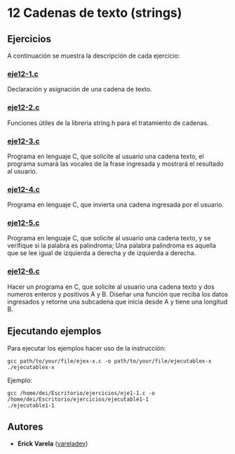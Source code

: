 # 12 Cadenas de texto (strings)

## Ejercicios

A continuación se muestra la descripción de cada ejercicio:

### [eje12-1.c](eje12-1.c)

Declaración y asignación de una cadena de texto.

### [eje12-2.c](eje12-2.c)

Funciones útiles de la libreria string.h para el tratamiento de cadenas.

### [eje12-3.c](eje12-3.c)

Programa en lenguaje C, que solicite al usuario una cadena texto, el programa sumará las vocales de la frase ingresada y mostrará el resultado al usuario.

### [eje12-4.c](eje12-4.c)

Programa en lenguaje C, que invierta una cadena ingresada por el usuario.

### [eje12-5.c](eje12-5.c)

Programa en lenguaje C, que solicite al usuario una cadena texto, y se  verifique si la palabra es palindroma; Una palabra palindroma es aquella  que se lee igual de izquierda a derecha y de izquierda a derecha.

### [eje12-6.c](eje12-6.c)

Hacer un programa en C, que solicite al usuario una cadena texto y dos numeros enteros y positivos A y B. Diseñar una función que reciba los datos ingresados y retorne una subcadena que inicia desde A y tiene una longitud B.

## Ejecutando ejemplos

Para ejecutar los ejemplos hacer uso de la instrucción:

```
gcc path/to/your/file/ejex-x.c -o path/to/your/file/ejecutablex-x
./ejecutablex-x
```

Ejemplo:

```
gcc /home/dei/Escritorio/ejercicios/eje1-1.c -o /home/dei/Escritorio/ejercicios/ejecutable1-1
./ejecutable1-1
```

## Autores

* **Erick Varela** ([vareladev](https://github.com/vareladev/))



